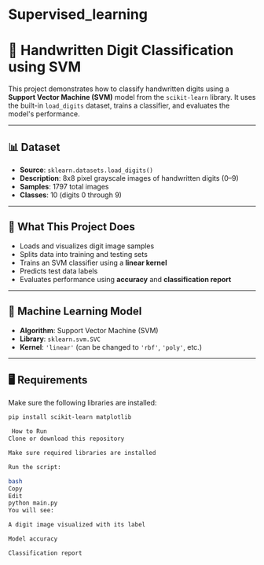 # Supervised_learning
# 🧠 Handwritten Digit Classification using SVM

This project demonstrates how to classify handwritten digits using a **Support Vector Machine (SVM)** model from the `scikit-learn` library. It uses the built-in `load_digits` dataset, trains a classifier, and evaluates the model's performance.

---

## 📊 Dataset

- **Source**: `sklearn.datasets.load_digits()`
- **Description**: 8x8 pixel grayscale images of handwritten digits (0–9)
- **Samples**: 1797 total images
- **Classes**: 10 (digits 0 through 9)

---

## 🚀 What This Project Does

- Loads and visualizes digit image samples
- Splits data into training and testing sets
- Trains an SVM classifier using a **linear kernel**
- Predicts test data labels
- Evaluates performance using **accuracy** and **classification report**

---

## 🧠 Machine Learning Model

- **Algorithm**: Support Vector Machine (SVM)
- **Library**: `sklearn.svm.SVC`
- **Kernel**: `'linear'` (can be changed to `'rbf'`, `'poly'`, etc.)

---

## 🖥️ Requirements

Make sure the following libraries are installed:

```bash
pip install scikit-learn matplotlib

 How to Run
Clone or download this repository

Make sure required libraries are installed

Run the script:

bash
Copy
Edit
python main.py
You will see:

A digit image visualized with its label

Model accuracy

Classification report

